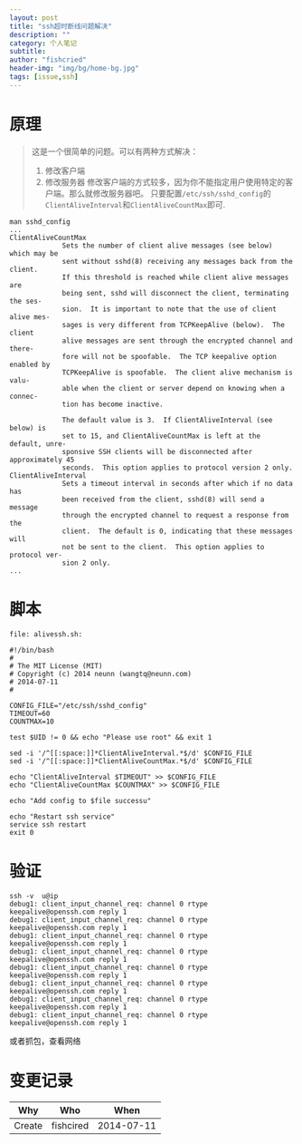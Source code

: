 ```yaml
---
layout: post
title: "ssh超时断线问题解决"
description: ""
category: 个人笔记
subtitle:
author: "fishcried"
header-img: "img/bg/home-bg.jpg"
tags: [issue,ssh]
---
```


# 原理
> 这是一个很简单的问题。可以有两种方式解决：
> 1. 修改客户端
> 2. 修改服务器
> 修改客户端的方式较多，因为你不能指定用户使用特定的客户端。那么就修改服务器吧。
> 只要配置`/etc/ssh/sshd_config`的`ClientAliveInterval`和`ClientAliveCountMax`即可.

```
man sshd_config
...
ClientAliveCountMax
             Sets the number of client alive messages (see below) which may be
             sent without sshd(8) receiving any messages back from the client.
             If this threshold is reached while client alive messages are
             being sent, sshd will disconnect the client, terminating the ses‐
             sion.  It is important to note that the use of client alive mes‐
             sages is very different from TCPKeepAlive (below).  The client
             alive messages are sent through the encrypted channel and there‐
             fore will not be spoofable.  The TCP keepalive option enabled by
             TCPKeepAlive is spoofable.  The client alive mechanism is valu‐
             able when the client or server depend on knowing when a connec‐
             tion has become inactive.

             The default value is 3.  If ClientAliveInterval (see below) is
             set to 15, and ClientAliveCountMax is left at the default, unre‐
             sponsive SSH clients will be disconnected after approximately 45
             seconds.  This option applies to protocol version 2 only.
ClientAliveInterval
             Sets a timeout interval in seconds after which if no data has
             been received from the client, sshd(8) will send a message
             through the encrypted channel to request a response from the
             client.  The default is 0, indicating that these messages will
             not be sent to the client.  This option applies to protocol ver‐
             sion 2 only.
...
```

# 脚本

`file: alivessh.sh:`
	
	#!/bin/bash
	#
	# The MIT License (MIT)
	# Copyright (c) 2014 neunn (wangtq@neunn.com)
	# 2014-07-11 
	#
	
	CONFIG_FILE="/etc/ssh/sshd_config"
	TIMEOUT=60
	COUNTMAX=10
	
	test $UID != 0 && echo "Please use root" && exit 1
	
	sed -i '/^[[:space:]]*ClientAliveInterval.*$/d' $CONFIG_FILE
	sed -i '/^[[:space:]]*ClientAliveCountMax.*$/d' $CONFIG_FILE
	
	echo "ClientAliveInterval $TIMEOUT" >> $CONFIG_FILE
	echo "ClientAliveCountMax $COUNTMAX" >> $CONFIG_FILE
	
	echo "Add config to $file successu"
	
	echo "Restart ssh service"
	service ssh restart
	exit 0

# 验证
```
ssh -v  u@ip
debug1: client_input_channel_req: channel 0 rtype keepalive@openssh.com reply 1
debug1: client_input_channel_req: channel 0 rtype keepalive@openssh.com reply 1
debug1: client_input_channel_req: channel 0 rtype keepalive@openssh.com reply 1
debug1: client_input_channel_req: channel 0 rtype keepalive@openssh.com reply 1
debug1: client_input_channel_req: channel 0 rtype keepalive@openssh.com reply 1
debug1: client_input_channel_req: channel 0 rtype keepalive@openssh.com reply 1
debug1: client_input_channel_req: channel 0 rtype keepalive@openssh.com reply 1
debug1: client_input_channel_req: channel 0 rtype keepalive@openssh.com reply 1
```
或者抓包，查看网络

# 变更记录

|Why | Who | When |
|----|-----|------|
|Create|fishcired|2014-07-11 |

